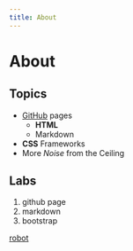 ```yaml
---
title: About
---
```


# About

## Topics
* [GitHub](http://github.com/) pages
	* __HTML__
	* Markdown
* __CSS__ Frameworks
* More _Noise_ from the Ceiling

## Labs

1. github page
1. markdown
1. bootstrap

[robot](http://www.quorrischarmyn.com/wp-content/uploads/2013/01/nod32robot.png)